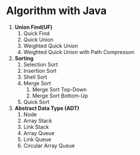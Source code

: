 # Algorithm with Java

1. **Union Find(UF)**
   1. Quick Find
   2. Quick Union
   3. Weighted Quick Union
   4. Weighted Quick Union with Path Compresson
2. **Sorting**
   1. Selection Sort
   2. Insertion Sort
   3. Shell Sort
   4. Merge Sort
      1. Merge Sort Top-Down
      2. Merge Sort Bottom-Up
   5. Quick Sort
3. **Abstract Data Type (ADT)**
   1. Node
   2. Array Stack
   3. Link Stack
   4. Array Queue
   5. Link Queue
   6. Circular Array Queue